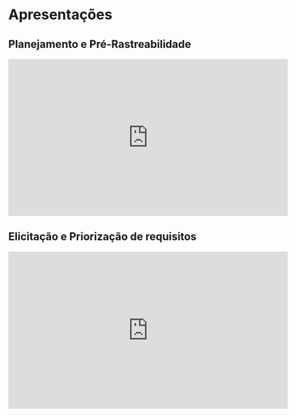# <a>Apresentações</a>

## <a>Planejamento e Pré-Rastreabilidade</a>

<iframe width="560" height="315" src="https://www.youtube.com/embed/2OMZSk2WDJk" title="Apresentação 1 - VivaBem" frameborder="0" allow="accelerometer; autoplay; clipboard-write; encrypted-media; gyroscope; picture-in-picture" allowfullscreen></iframe>

## <a>Elicitação e Priorização de requisitos</a>

<iframe width="560" height="315" src="https://www.youtube.com/embed/nPQOQfQjS2s" title="YouTube video player" frameborder="0" allow="accelerometer; autoplay; clipboard-write; encrypted-media; gyroscope; picture-in-picture" allowfullscreen></iframe>
